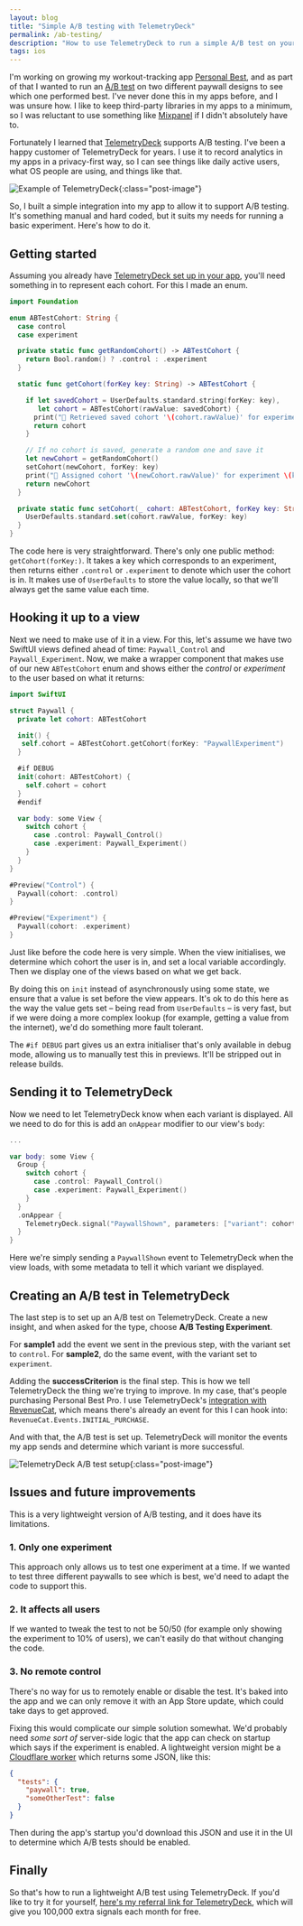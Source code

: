 ```yaml
---
layout: blog
title: "Simple A/B testing with TelemetryDeck"
permalink: /ab-testing/
description: "How to use TelemetryDeck to run a simple A/B test on your app"
tags: ios
---
```


I'm working on growing my workout-tracking app [Personal Best](https://apps.apple.com/gb/app/personal-best-workouts/id1510256676), and as part of that I wanted to run an [A/B test](https://en.wikipedia.org/wiki/A/B_testing) on two different paywall designs to see which one performed best. I've never done this in my apps before, and I was unsure how. I like to keep third-party libraries in my apps to a minimum, so I was reluctant to use something like [Mixpanel](https://mixpanel.com) if I didn't absolutely have to.

Fortunately I learned that [TelemetryDeck](https://dashboard.telemetrydeck.com/registration/organization?referralCode=50QE8PTHDMB1JL8B) supports A/B testing. I've been a happy customer of TelemetryDeck for years. I use it to record analytics in my apps in a privacy-first way, so I can see things like daily active users, what OS people are using, and things like that.

![Example of TelemetryDeck](/assets/post-images/telemetry-deck-example.png){:class="post-image"}

So, I built a simple integration into my app to allow it to support A/B testing. It's something manual and hard coded, but it suits my needs for running a basic experiment. Here's how to do it.

## Getting started

Assuming you already have [TelemetryDeck set up in your app](https://telemetrydeck.com/docs/guides/swift-setup), you'll need something in to represent each cohort. For this I made an enum.

```swift
import Foundation

enum ABTestCohort: String {
  case control
  case experiment

  private static func getRandomCohort() -> ABTestCohort {
    return Bool.random() ? .control : .experiment
  }

  static func getCohort(forKey key: String) -> ABTestCohort {

    if let savedCohort = UserDefaults.standard.string(forKey: key),
       let cohort = ABTestCohort(rawValue: savedCohort) {
      print("🧪 Retrieved saved cohort '\(cohort.rawValue)' for experiment \(key)")
      return cohort
    }

    // If no cohort is saved, generate a random one and save it
    let newCohort = getRandomCohort()
    setCohort(newCohort, forKey: key)
    print("🧪 Assigned cohort '\(newCohort.rawValue)' for experiment \(key)")
    return newCohort
  }

  private static func setCohort(_ cohort: ABTestCohort, forKey key: String) {
    UserDefaults.standard.set(cohort.rawValue, forKey: key)
  }
}
```

The code here is very straightforward. There's only one public method: `getCohort(forKey:)`. It takes a key which corresponds to an experiment, then returns either `.control` or `.experiment` to denote which user the cohort is in. It makes use of `UserDefaults` to store the value locally, so that we'll always get the same value each time.

## Hooking it up to a view

Next we need to make use of it in a view. For this, let's assume we have two SwiftUI views defined ahead of time: `Paywall_Control` and `Paywall_Experiment`. Now, we make a wrapper component that makes use of our new `ABTestCohort` enum and shows either the _control_ or _experiment_ to the user based on what it returns:

```swift
import SwiftUI

struct Paywall {
  private let cohort: ABTestCohort

  init() {
   self.cohort = ABTestCohort.getCohort(forKey: "PaywallExperiment")
  }

  #if DEBUG
  init(cohort: ABTestCohort) {
    self.cohort = cohort
  }
  #endif

  var body: some View {
    switch cohort {
      case .control: Paywall_Control()
      case .experiment: Paywall_Experiment()
    }
  }
}

#Preview("Control") {
  Paywall(cohort: .control)
}

#Preview("Experiment") {
  Paywall(cohort: .experiment)
}
```

Just like before the code here is very simple. When the view initialises, we determine which cohort the user is in, and set a local variable accordingly. Then we display one of the views based on what we get back.

By doing this on `init` instead of asynchronously using some state, we ensure that a value is set before the view appears. It's ok to do this here as the way the value gets set – being read from `UserDefaults` – is very fast, but if we were doing a more complex lookup (for example, getting a value from the internet), we'd do something more fault tolerant.

The `#if DEBUG` part gives us an extra initialiser that's only available in debug mode, allowing us to manually test this in previews. It'll be stripped out in release builds.

## Sending it to TelemetryDeck

Now we need to let TelemetryDeck know when each variant is displayed. All we need to do for this is add an `onAppear` modifier to our view's `body`:

```swift
...

var body: some View {
  Group {
    switch cohort {
      case .control: Paywall_Control()
      case .experiment: Paywall_Experiment()
    }
  }
  .onAppear {
    TelemetryDeck.signal("PaywallShown", parameters: ["variant": cohort.rawValue])
  }
}
```

Here we're simply sending a `PaywallShown` event to TelemetryDeck when the view loads, with some metadata to tell it which variant we displayed.

## Creating an A/B test in TelemetryDeck

The last step is to set up an A/B test on TelemetryDeck. Create a new insight, and when asked for the type, choose **A/B Testing Experiment**.

For **sample1** add the event we sent in the previous step, with the variant set to `control`. For **sample2**, do the same event, with the variant set to `experiment`.

Adding the **successCriterion** is the final step. This is how we tell TelemetryDeck the thing we're trying to improve. In my case, that's people purchasing Personal Best Pro. I use TelemetryDeck's [integration with RevenueCat](https://telemetrydeck.com/docs/integrations/revenuecat/), which means there's already an event for this I can hook into: `RevenueCat.Events.INITIAL_PURCHASE`.

And with that, the A/B test is set up. TelemetryDeck will monitor the events my app sends and determine which variant is more successful.

![TelemetryDeck A/B test setup](/assets/post-images/ab-test-setup.png){:class="post-image"}

## Issues and future improvements

This is a very lightweight version of A/B testing, and it does have its limitations.

### 1. Only one experiment

This approach only allows us to test one experiment at a time. If we wanted to test three different paywalls to see which is best, we'd need to adapt the code to support this.

### 2. It affects all users

If we wanted to tweak the test to not be 50/50 (for example only showing the experiment to 10% of users), we can't easily do that without changing the code.

### 3. No remote control

There's no way for us to remotely enable or disable the test. It's baked into the app and we can only remove it with an App Store update, which could take days to get approved.

Fixing this would complicate our simple solution somewhat. We'd probably need _some sort of_ server-side logic that the app can check on startup which says if the experiment is enabled. A lightweight version might be a [Cloudflare worker](https://workers.cloudflare.com) which returns some JSON, like this:

```json
{
  "tests": {
    "paywall": true,
    "someOtherTest": false
  }
}
```

Then during the app's startup you'd download this JSON and use it in the UI to determine which A/B tests should be enabled.

## Finally

So that's how to run a lightweight A/B test using TelemetryDeck. If you'd like to try it for yourself, [here's my referral link for TelemetryDeck](https://dashboard.telemetrydeck.com/registration/organization?referralCode=50QE8PTHDMB1JL8B), which will give you 100,000 extra signals each month for free.
